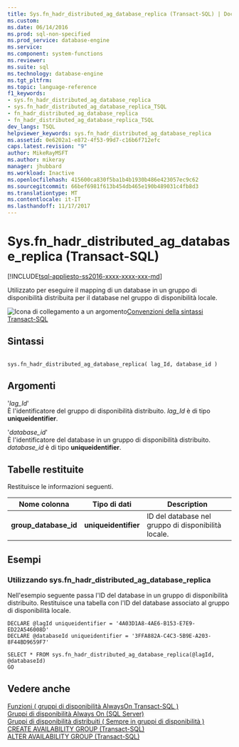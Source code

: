 ```yaml
---
title: Sys.fn_hadr_distributed_ag_database_replica (Transact-SQL) | Documenti Microsoft
ms.custom: 
ms.date: 06/14/2016
ms.prod: sql-non-specified
ms.prod_service: database-engine
ms.service: 
ms.component: system-functions
ms.reviewer: 
ms.suite: sql
ms.technology: database-engine
ms.tgt_pltfrm: 
ms.topic: language-reference
f1_keywords:
- sys.fn_hadr_distributed_ag_database_replica
- sys.fn_hadr_distributed_ag_database_replica_TSQL
- fn_hadr_distributed_ag_database_replica
- fn_hadr_distributed_ag_database_replica_TSQL
dev_langs: TSQL
helpviewer_keywords: sys.fn_hadr_distributed_ag_database_replica
ms.assetid: 0e6202a1-e872-4f53-99d7-c16b6f712efc
caps.latest.revision: "9"
author: MikeRayMSFT
ms.author: mikeray
manager: jhubbard
ms.workload: Inactive
ms.openlocfilehash: 415600ca830f5ba1b4b1930b486e423057ec9c62
ms.sourcegitcommit: 66bef6981f613b454db465e190b489031c4fb8d3
ms.translationtype: MT
ms.contentlocale: it-IT
ms.lasthandoff: 11/17/2017
---
```

# <a name="sysfnhadrdistributedagdatabasereplica-transact-sql"></a>Sys.fn_hadr_distributed_ag_database_replica (Transact-SQL)
[!INCLUDE[tsql-appliesto-ss2016-xxxx-xxxx-xxx-md](../../includes/tsql-appliesto-ss2016-xxxx-xxxx-xxx-md.md)]

  Utilizzato per eseguire il mapping di un database in un gruppo di disponibilità distribuita per il database nel gruppo di disponibilità locale.  
   
 ![Icona di collegamento a un argomento](../../database-engine/configure-windows/media/topic-link.gif "Icona di collegamento a un argomento")[Convenzioni della sintassi Transact-SQL](../../t-sql/language-elements/transact-sql-syntax-conventions-transact-sql.md)  
  
## <a name="syntax"></a>Sintassi  
  
```  
  
sys.fn_hadr_distributed_ag_database_replica( lag_Id, database_id )  
```  
  
## <a name="arguments"></a>Argomenti  
 '*lag_Id*'  
 È l'identificatore del gruppo di disponibilità distribuito. *lag_Id* è di tipo **uniqueidentifier**.  
  
 '*database_id*'  
 È l'identificatore del database in un gruppo di disponibilità distribuito. *database_id* è di tipo **uniqueidentifier**.  
  
## <a name="tables-returned"></a>Tabelle restituite  
 Restituisce le informazioni seguenti.  
  
|Nome colonna|Tipo di dati|Description|  
|-----------------|---------------|-----------------|  
|**group_database_id**|**uniqueidentifier**|ID del database nel gruppo di disponibilità locale.|  
  
## <a name="examples"></a>Esempi  
  
### <a name="using-sysfnhadrdistributedagdatabasereplica"></a>Utilizzando sys.fn_hadr_distributed_ag_database_replica  
 Nell'esempio seguente passa l'ID del database in un gruppo di disponibilità distribuito. Restituisce una tabella con l'ID del database associato al gruppo di disponibilità locale.  
  
```  
DECLARE @lagId uniqueidentifier = '4A03D1A8-4AE6-B153-E7E9-ED22A546008D'  
DECLARE @databaseId uniqueidentifier = '3FFA882A-C4C3-5B9E-A203-8F44BD9659F7'  
  
SELECT * FROM sys.fn_hadr_distributed_ag_database_replica(@lagId, @databaseId)  
GO  
```  
  
## <a name="see-also"></a>Vedere anche  
 [Funzioni &#40; gruppi di disponibilità AlwaysOn Transact-SQL &#41;](../../relational-databases/system-functions/always-on-availability-groups-functions-transact-sql.md)   
 [Gruppi di disponibilità Always On &#40;SQL Server&#41;](../../database-engine/availability-groups/windows/always-on-availability-groups-sql-server.md)   
 [Gruppi di disponibilità distribuiti &#40; Sempre in gruppi di disponibilità &#41;](../../database-engine/availability-groups/windows/distributed-availability-groups-always-on-availability-groups.md)   
 [CREATE AVAILABILITY GROUP &#40;Transact-SQL&#41;](../../t-sql/statements/create-availability-group-transact-sql.md)   
 [ALTER AVAILABILITY GROUP &#40;Transact-SQL&#41;](../../t-sql/statements/alter-availability-group-transact-sql.md)  
  
  
